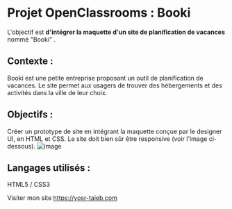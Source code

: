# Projet OpenClassrooms : Booki

L'objectif est __d'intégrer la maquette d'un site de planification de vacances__ nommé "Booki" .

## Contexte :
Booki est une petite entreprise proposant un outil de planification de vacances. Le site permet aux usagers de trouver des hébergements et des activités dans la ville de leur choix.

## Objectifs :
Créer un prototype de site en intégrant la maquette conçue par le designer UI, en HTML et CSS. Le site doit bien sûr être responsive (voir l'image ci-dessous).
![image](https://user-images.githubusercontent.com/93211301/157113398-261b05fe-9007-4188-9b74-34749a895629.png)

## Langages utilisés :
HTML5 / CSS3

Visiter mon site  https://yosr-taieb.com
